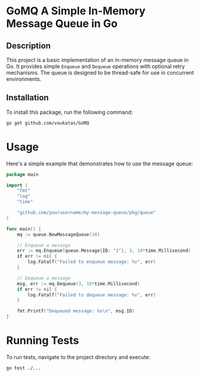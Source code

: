 # GoMQ A Simple In-Memory Message Queue in Go

## Description

This project is a basic implementation of an in-memory message queue in Go. It provides simple `Enqueue` and `Dequeue` operations with optional retry mechanisms. The queue is designed to be thread-safe for use in concurrent environments.

## Installation

To install this package, run the following command:

```bash
go get github.com/voukatas/GoMQ
```
# Usage
Here's a simple example that demonstrates how to use the message queue:

```go
package main

import (
	"fmt"
	"log"
	"time"

	"github.com/yourusername/my-message-queue/pkg/queue"
)

func main() {
	mq := queue.NewMessageQueue(10)

	// Enqueue a message
	err := mq.Enqueue(queue.Message{ID: "1"}, 3, 10*time.Millisecond)
	if err != nil {
		log.Fatalf("Failed to enqueue message: %v", err)
	}

	// Dequeue a message
	msg, err := mq.Dequeue(3, 10*time.Millisecond)
	if err != nil {
		log.Fatalf("Failed to dequeue message: %v", err)
	}

	fmt.Printf("Dequeued message: %s\n", msg.ID)
}

```

# Running Tests
To run tests, navigate to the project directory and execute:
```bash
go test ./...

```


